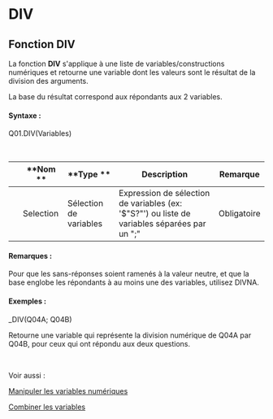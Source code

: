 # DIV

## Fonction DIV

La fonction **DIV** s'applique à une liste de variables/constructions numériques et retourne une variable dont les valeurs sont le résultat de la division des arguments.

La base du résultat correspond aux répondants aux 2 variables.

#### Syntaxe :&nbsp;

Q01.DIV(Variables)

&nbsp;

| &nbsp; | **Nom ** | **Type ** | **Description** | **Remarque** |
| --- | --- | --- | --- | --- |
| &nbsp; | Selection | Sélection de variables | Expression de sélection de variables (ex: '$"S?"') ou liste de variables séparées par un ";" | Obligatoire |


#### Remarques :

Pour que les sans-réponses soient ramenés à la valeur neutre, et que la base englobe les répondants à au moins une des variables, utilisez DIVNA.

#### Exemples :

\_DIV(Q04A; Q04B)

Retourne une variable qui représente la division numérique de Q04A par Q04B, pour ceux qui ont répondu aux deux questions.

&nbsp;

Voir aussi :&nbsp;

[Manipuler les variables numériques](<Manipulerlesvariablesnumeriques1.md>)

[Combiner les variables](<Combinerlesvariables1.md>)
